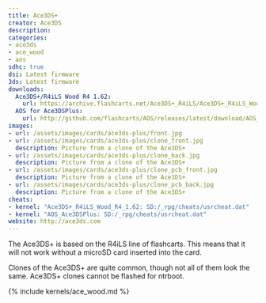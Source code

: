 ```yaml
---
title: Ace3DS+
creator: Ace3DS
description:
categories:
- ace3ds
- ace_wood
- aos
sdhc: true
dsi: Latest firmware
3ds: Latest firmware
downloads:
  Ace3DS+/R4iLS Wood R4 1.62:
    url: https://archive.flashcarts.net/Ace3DS+_R4iLS/Ace3DS+_R4iLS_Wood_R4_1.62.zip
  AOS for Ace3DSPlus:
    url: http://github.com/flashcarts/AOS/releases/latest/download/AOS_Ace3DSPlus.zip
images:
- url: /assets/images/cards/ace3ds-plus/front.jpg
- url: /assets/images/cards/ace3ds-plus/clone_front.jpg
  description: Picture from a clone of the Ace3DS+
- url: /assets/images/cards/ace3ds-plus/clone_back.jpg
  description: Picture from a clone of the Ace3DS+
- url: /assets/images/cards/ace3ds-plus/clone_pcb_front.jpg
  description: Picture from a clone of the Ace3DS+
- url: /assets/images/cards/ace3ds-plus/clone_pcb_back.jpg
  description: Picture from a clone of the Ace3DS+
cheats: 
- kernel: "Ace3DS+_R4iLS_Wood_R4_1.62: SD:/_rpg/cheats/usrcheat.dat"
- kernel: "AOS_Ace3DSPlus: SD:/_rpg/cheats/usrcheat.dat"
website: http://ace3ds.com
---
```


The Ace3DS+ is based on the R4iLS line of flashcarts. This means that it will not work without a microSD card inserted into the card.

Clones of the Ace3DS+ are quite common, though not all of them look the same. Ace3DS+ clones cannot be flashed for ntrboot.

{% include kernels/ace_wood.md %}
